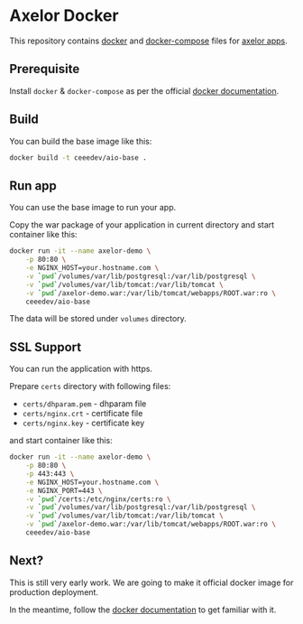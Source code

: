 # Axelor Docker

This repository contains [docker][docker] and [docker-compose][docker-compose] files for [axelor apps][axelor].

## Prerequisite

Install `docker` & `docker-compose` as per the official [docker documentation][docker-doc].

## Build

You can build the base image like this:

```sh
docker build -t ceeedev/aio-base .
```

## Run app

You can use the base image to run your app.

Copy the war package of your application in current directory and start container like this:

```sh
docker run -it --name axelor-demo \
	-p 80:80 \
	-e NGINX_HOST=your.hostname.com \
	-v `pwd`/volumes/var/lib/postgresql:/var/lib/postgresql \
	-v `pwd`/volumes/var/lib/tomcat:/var/lib/tomcat \
	-v `pwd`/axelor-demo.war:/var/lib/tomcat/webapps/ROOT.war:ro \
	ceeedev/aio-base
```

The data will be stored under `volumes` directory.

## SSL Support

You can run the application with https.

Prepare `certs` directory with following files:

- `certs/dhparam.pem` - dhparam file
- `certs/nginx.crt` - certificate file
- `certs/nginx.key` - certificate key

and start container like this:

```sh
docker run -it --name axelor-demo \
	-p 80:80 \
	-p 443:443 \
	-e NGINX_HOST=your.hostname.com \
	-e NGINX_PORT=443 \
	-v `pwd`/certs:/etc/nginx/certs:ro \
	-v `pwd`/volumes/var/lib/postgresql:/var/lib/postgresql \
	-v `pwd`/volumes/var/lib/tomcat:/var/lib/tomcat \
	-v `pwd`/axelor-demo.war:/var/lib/tomcat/webapps/ROOT.war:ro \
	ceeedev/aio-base
```

## Next?

This is still very early work. We are going to make it official docker image
for production deployment.

In the meantime, follow the [docker documentation][docker-doc] to get familiar with it.

[axelor]: https://www.axelor.com/
[docker]: https://www.docker.com/
[docker-doc]: https://docs.docker.com/
[docker-compose]: https://docs.docker.com/compose/
